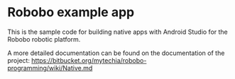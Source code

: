 # Robobo example app

This is the sample code for building native apps with Android Studio for the Robobo robotic platform.

A more detailed documentation can be found on the documentation of the project: 
https://bitbucket.org/mytechia/robobo-programming/wiki/Native.md
